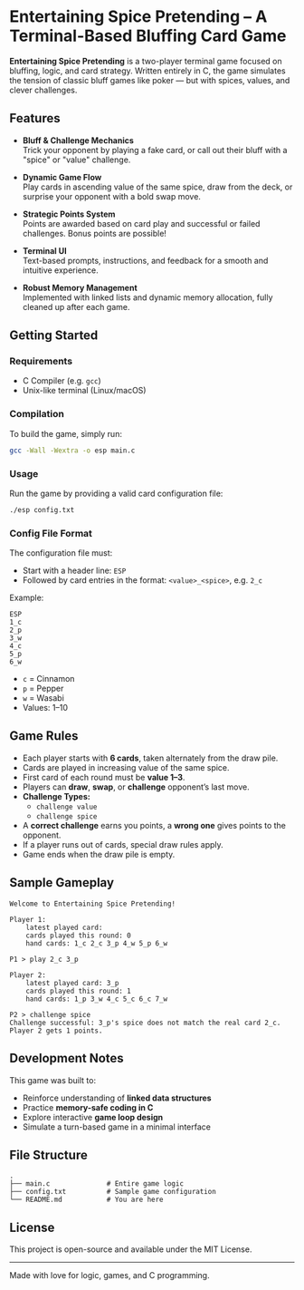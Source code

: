 # Entertaining Spice Pretending – A Terminal-Based Bluffing Card Game

**Entertaining Spice Pretending** is a two-player terminal game focused on bluffing, logic, and card strategy. Written entirely in C, the game simulates the tension of classic bluff games like poker — but with spices, values, and clever challenges.

## Features

- **Bluff & Challenge Mechanics**  
  Trick your opponent by playing a fake card, or call out their bluff with a "spice" or "value" challenge.

- **Dynamic Game Flow**  
  Play cards in ascending value of the same spice, draw from the deck, or surprise your opponent with a bold swap move.

- **Strategic Points System**  
  Points are awarded based on card play and successful or failed challenges. Bonus points are possible!

- **Terminal UI**  
  Text-based prompts, instructions, and feedback for a smooth and intuitive experience.

- **Robust Memory Management**  
  Implemented with linked lists and dynamic memory allocation, fully cleaned up after each game.

## Getting Started

### Requirements
- C Compiler (e.g. `gcc`)
- Unix-like terminal (Linux/macOS)

### Compilation
To build the game, simply run:

```bash
gcc -Wall -Wextra -o esp main.c
```

### Usage
Run the game by providing a valid card configuration file:

```bash
./esp config.txt
```

### Config File Format

The configuration file must:
- Start with a header line: `ESP`
- Followed by card entries in the format: `<value>_<spice>`, e.g. `2_c`

Example:
```
ESP
1_c
2_p
3_w
4_c
5_p
6_w
```

- `c` = Cinnamon  
- `p` = Pepper  
- `w` = Wasabi  
- Values: 1–10

## Game Rules

- Each player starts with **6 cards**, taken alternately from the draw pile.
- Cards are played in increasing value of the same spice.
- First card of each round must be **value 1–3**.
- Players can **draw**, **swap**, or **challenge** opponent’s last move.
- **Challenge Types:**  
  - `challenge value`  
  - `challenge spice`
- A **correct challenge** earns you points, a **wrong one** gives points to the opponent.
- If a player runs out of cards, special draw rules apply.
- Game ends when the draw pile is empty.

## Sample Gameplay

```
Welcome to Entertaining Spice Pretending!

Player 1:
    latest played card:
    cards played this round: 0
    hand cards: 1_c 2_c 3_p 4_w 5_p 6_w

P1 > play 2_c 3_p

Player 2:
    latest played card: 3_p
    cards played this round: 1
    hand cards: 1_p 3_w 4_c 5_c 6_c 7_w

P2 > challenge spice
Challenge successful: 3_p's spice does not match the real card 2_c.
Player 2 gets 1 points.
```

## Development Notes

This game was built to:
- Reinforce understanding of **linked data structures**
- Practice **memory-safe coding in C**
- Explore interactive **game loop design**
- Simulate a turn-based game in a minimal interface

## File Structure

```
.
├── main.c              # Entire game logic
├── config.txt          # Sample game configuration
└── README.md           # You are here
```

## License

This project is open-source and available under the MIT License.

---

Made with love for logic, games, and C programming.
